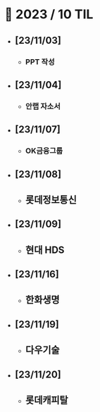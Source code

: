 # 🚩 2023 / 10 TIL

- ## **[23/11/03]**

  - ### PPT 작성

- ## **[23/11/04]**

  - ### 안랩 자소서

- ## **[23/11/07]**

  - ### OK금융그룹

- ## **[23/11/08]**

  - ## 롯데정보통신

- ## **[23/11/09]**

  - ## 현대 HDS

- ## **[23/11/16]**

  - ## 한화생명

- ## **[23/11/19]**

  - ## 다우기술

- ## **[23/11/20]**
  - ## 롯데캐피탈
